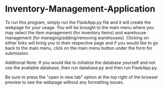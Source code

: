 # Inventory-Management-Application

To run this program, simply run the FlaskApp.py file and it will create the webpage for your usage. You will be brought to the main menu where you may select the item management (for inventory items) and warehouse management (for managing/adding/removing warehouses). Clicking on either links will bring you to their respective page and if you would like to go back to the main menu, click on the main menu button under the form for submission.

Additional Note: If you would like to initialize the database yourself and not use the available database, then run database.py and then run FlaskApp.py.

Be sure to press the "open in new tab" option at the top right of the browser preview to see the webpage without any formatting issues.
